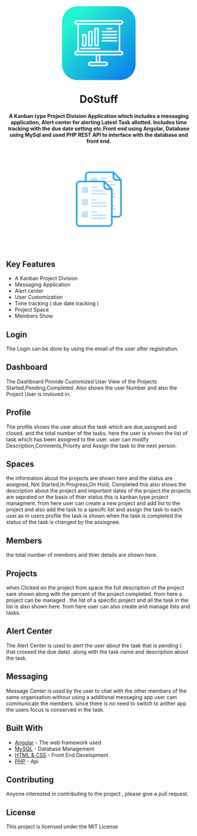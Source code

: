 
<h1 align="center">
<p align="center"><img src="src/assets/icon/office.png" alt="DoStuff" width="200"></p>
  DoStuff
  <br>
</h1>

<h4 align="center">
A Kanban type Project Division Application which includes a messaging application, Alert center for alerting Latest Task allotted. Includes time tracking with the due date setting etc.Front end using Angular, Database using MySql and used PHP REST API to interface with the database and front end.
</h4>

<br><p align="center"> <img src="src/assets/icon/office2.png" alt="DoStuff" width="200"></p> <br>
## Key Features

* A Kanban Project Division
* Messaging Application
* Alert center
* User Customization 
* Time tracking ( due date tracking )
* Project Space
* Members Show

## Login
The Login can be done by  using the email of the user after registration.


## Dashboard

The Dashboard Provide Customized User View of the Projects Started,Pending,Completed. Also shows the user Number and also the Project User is invloved in.

## Profile

The profile shows the user about the task which are due,assigned and closed. and the total number of the tasks. here the user is shown the list of task which has been assigned to the user.
user can modify Description,Comments,Priority and Assign the task to the next person.

## Spaces

the information about the projects are shown here and the status are assigned, Not Started,In Progress,On Hold, Completed this also shows the description about the project and important dates of the project.the projects are seprated on the basis of thier status this is kanban type project managment.
from here user can create a new project and add list to the project and also add the task to a specifc list and assign the task to each user.as in users profile the task is shown when the task is completed the status of the task is changed by the assisgnee.

## Members

the total number of members and thier details are shown here.

## Projects

when Clicked on the project from space the full description of the project sare shown along with the percent of the project completed. from here a project can be managed . the list of a specific project and all the task in the list is also shown here. from here user can also create and manage lists and tasks.

## Alert Center

The Alert Center is used to alert the user about the task that is pending ( that crossed the due date).
along with the task name and description about the task.

## Messaging

Message Center is used by the user to chat with the other members of the same organisation.withour using a additional messaging app user cam communicate the members. since there is no need to switch to anther app the users focus is conserved in the task.

## Built With

* [Angular](https://angular.io/start) - The web framework used
* [MySQL](https://firebase.google.com/) - Database Management
* [HTML & CSS](https://www.w3schools.com/html/html_css.asp) - Front End Development
* [PHP](https://firebase.google.com/) - Api

## Contributing

Anyone interested in contributing to the project , please give a pull request.

## License

This project is licensed under the MIT License 

